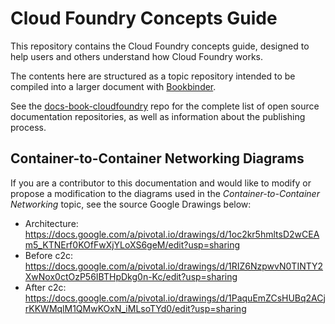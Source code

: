 # Cloud Foundry Concepts Guide

This repository contains the Cloud Foundry concepts guide, designed to help users and others understand how Cloud Foundry works.

The contents here are structured as a topic repository intended to be
compiled into a larger document with
[Bookbinder](http://github.com/cloudfoundry-incubator/bookbinder).

See the [docs-book-cloudfoundry](http://github.com/cloudfoundry/docs-book-cloudfoundry)
repo for the complete list of open source documentation repositories, as well as
information about the publishing process.

## Container-to-Container Networking Diagrams

If you are a contributor to this documentation and would like to modify or propose a modification to the diagrams used in the _Container-to-Container Networking_ topic, see the source Google Drawings below:

* Architecture: https://docs.google.com/a/pivotal.io/drawings/d/1oc2kr5hmltsD2wCEAm5_KTNErf0KOfFwXjYLoXS6geM/edit?usp=sharing
* Before c2c: https://docs.google.com/a/pivotal.io/drawings/d/1RIZ6NzpwvN0TINTY2XwNox0ctOzP56IBTHpDkg0n-Kc/edit?usp=sharing
* After c2c: https://docs.google.com/a/pivotal.io/drawings/d/1PaquEmZCsHUBq2ACjrKKWMqlM1QMwKOxN_iMLsoTYd0/edit?usp=sharing
